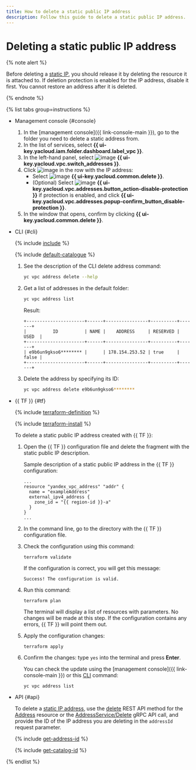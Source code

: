 ```yaml
---
title: How to delete a static public IP address
description: Follow this guide to delete a static public IP address.
---
```


# Deleting a static public IP address

{% note alert %}

Before deleting a [static IP](../concepts/address.md), you should release it by deleting the resource it is attached to.
If deletion protection is enabled for the IP address, disable it first.
You cannot restore an address after it is deleted.

{% endnote %}

{% list tabs group=instructions %}

- Management console {#console}

   1. In the [management console]({{ link-console-main }}), go to the folder you need to delete a static address from.
   1. In the list of services, select **{{ ui-key.yacloud.iam.folder.dashboard.label_vpc }}**.
   1. In the left-hand panel, select ![image](../../_assets/console-icons/map-pin.svg) **{{ ui-key.yacloud.vpc.switch_addresses }}**.
   1. Click ![image](../../_assets/console-icons/ellipsis.svg) in the row with the IP address:
      * Select ![image](../../_assets/console-icons/trash-bin.svg) **{{ ui-key.yacloud.common.delete }}**.
      * (Optional) Select ![image](../../_assets/console-icons/lock-open.svg) **{{ ui-key.yacloud.vpc.addresses.button_action-disable-protection }}** if protection is enabled, and click **{{ ui-key.yacloud.vpc.addresses.popup-confirm_button_disable-protection }}**.
   1. In the window that opens, confirm by clicking **{{ ui-key.yacloud.common.delete }}**.

- CLI {#cli}

   {% include [include](../../_includes/cli-install.md) %}

   {% include [default-catalogue](../../_includes/default-catalogue.md) %}

   1. See the description of the CLI delete address command:

      ```bash
      yc vpc address delete --help
      ```

   1. Get a list of addresses in the default folder:

      ```bash
      yc vpc address list
      ```

      Result:

      ```text
      +----------------------+------+----------------+----------+-------+
      |          ID          | NAME |    ADDRESS     | RESERVED | USED  |
      +----------------------+------+----------------+----------+-------+
      | e9b6un9gkso6******** |      | 178.154.253.52 | true     | false |
      +----------------------+------+----------------+----------+-------+
      ```

   1. Delete the address by specifying its ID:

      ```bash
      yc vpc address delete e9b6un9gkso6********
      ```

- {{ TF }} {#tf}

  {% include [terraform-definition](../../_tutorials/_tutorials_includes/terraform-definition.md) %}

  {% include [terraform-install](../../_includes/terraform-install.md) %}

  To delete a static public IP address created with {{ TF }}:

  1. Open the {{ TF }} configuration file and delete the fragment with the static public IP description.

     Sample description of a static public IP address in the {{ TF }} configuration:

     ```hcl
     ...
     resource "yandex_vpc_address" "addr" {
       name = "exampleAddress"
       external_ipv4_address {
         zone_id = "{{ region-id }}-a"
       }
     }
     ...
     ```

  1. In the command line, go to the directory with the {{ TF }} configuration file.

  1. Check the configuration using this command:

     ```
     terraform validate
     ```

     If the configuration is correct, you will get this message:

     ```
     Success! The configuration is valid.
     ```

  1. Run this command:

     ```
     terraform plan
     ```

     The terminal will display a list of resources with parameters. No changes will be made at this step. If the configuration contains any errors, {{ TF }} will point them out.

  1. Apply the configuration changes:

     ```
     terraform apply
     ```

  1. Confirm the changes: type `yes` into the terminal and press **Enter**.

     You can check the update using the [management console]({{ link-console-main }}) or this [CLI](../../cli/quickstart.md) command:

     ```
     yc vpc address list
     ```

- API {#api}

  To delete a [static IP address](../concepts/address.md), use the [delete](../api-ref/Address/delete.md) REST API method for the [Address](../api-ref/Address/index.md) resource or the [AddressService/Delete](../api-ref/grpc/Address/delete.md) gRPC API call, and provide the ID of the IP address you are deleting in the `addressId` request parameter.

  {% include [get-address-id](../../_includes/vpc/get-adress-id.md) %}

  {% include [get-catalog-id](../../_includes/get-catalog-id.md) %}

{% endlist %}
